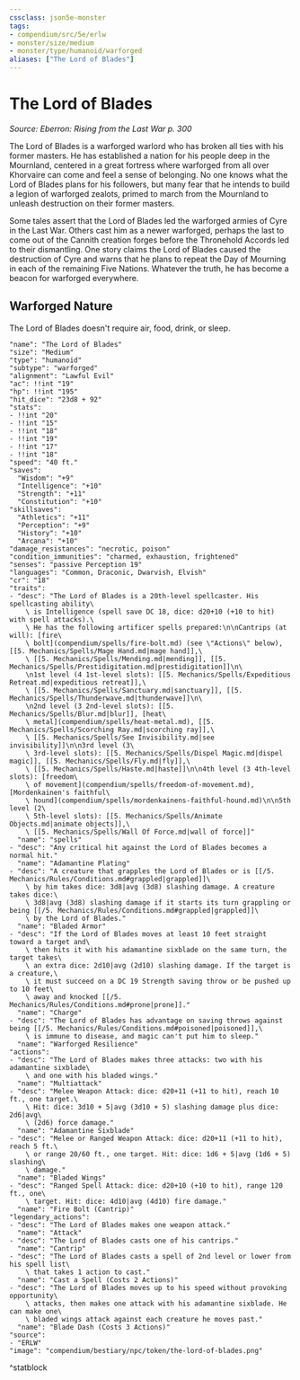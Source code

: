 ```yaml
---
cssclass: json5e-monster
tags:
- compendium/src/5e/erlw
- monster/size/medium
- monster/type/humanoid/warforged
aliases: ["The Lord of Blades"]
---
```

# The Lord of Blades
*Source: Eberron: Rising from the Last War p. 300*  

The Lord of Blades is a warforged warlord who has broken all ties with his former masters. He has established a nation for his people deep in the Mournland, centered in a great fortress where warforged from all over Khorvaire can come and feel a sense of belonging. No one knows what the Lord of Blades plans for his followers, but many fear that he intends to build a legion of warforged zealots, primed to march from the Mournland to unleash destruction on their former masters.

Some tales assert that the Lord of Blades led the warforged armies of Cyre in the Last War. Others cast him as a newer warforged, perhaps the last to come out of the Cannith creation forges before the Thronehold Accords led to their dismantling. One story claims the Lord of Blades caused the destruction of Cyre and warns that he plans to repeat the Day of Mourning in each of the remaining Five Nations. Whatever the truth, he has become a beacon for warforged everywhere.

## Warforged Nature

The Lord of Blades doesn't require air, food, drink, or sleep.

```statblock
"name": "The Lord of Blades"
"size": "Medium"
"type": "humanoid"
"subtype": "warforged"
"alignment": "Lawful Evil"
"ac": !!int "19"
"hp": !!int "195"
"hit_dice": "23d8 + 92"
"stats":
- !!int "20"
- !!int "15"
- !!int "18"
- !!int "19"
- !!int "17"
- !!int "18"
"speed": "40 ft."
"saves":
  "Wisdom": "+9"
  "Intelligence": "+10"
  "Strength": "+11"
  "Constitution": "+10"
"skillsaves":
  "Athletics": "+11"
  "Perception": "+9"
  "History": "+10"
  "Arcana": "+10"
"damage_resistances": "necrotic, poison"
"condition_immunities": "charmed, exhaustion, frightened"
"senses": "passive Perception 19"
"languages": "Common, Draconic, Dwarvish, Elvish"
"cr": "18"
"traits":
- "desc": "The Lord of Blades is a 20th-level spellcaster. His spellcasting ability\
    \ is Intelligence (spell save DC 18, dice: d20+10 (+10 to hit) with spell attacks).\
    \ He has the following artificer spells prepared:\n\nCantrips (at will): [fire\
    \ bolt](compendium/spells/fire-bolt.md) (see \"Actions\" below), [[5. Mechanics/Spells/Mage Hand.md|mage hand]],\
    \ [[5. Mechanics/Spells/Mending.md|mending]], [[5. Mechanics/Spells/Prestidigitation.md|prestidigitation]]\n\
    \n1st level (4 1st-level slots): [[5. Mechanics/Spells/Expeditious Retreat.md|expeditious retreat]],\
    \ [[5. Mechanics/Spells/Sanctuary.md|sanctuary]], [[5. Mechanics/Spells/Thunderwave.md|thunderwave]]\n\
    \n2nd level (3 2nd-level slots): [[5. Mechanics/Spells/Blur.md|blur]], [heat\
    \ metal](compendium/spells/heat-metal.md), [[5. Mechanics/Spells/Scorching Ray.md|scorching ray]],\
    \ [[5. Mechanics/Spells/See Invisibility.md|see invisibility]]\n\n3rd level (3\
    \ 3rd-level slots): [[5. Mechanics/Spells/Dispel Magic.md|dispel magic]], [[5. Mechanics/Spells/Fly.md|fly]],\
    \ [[5. Mechanics/Spells/Haste.md|haste]]\n\n4th level (3 4th-level slots): [freedom\
    \ of movement](compendium/spells/freedom-of-movement.md), [Mordenkainen's faithful\
    \ hound](compendium/spells/mordenkainens-faithful-hound.md)\n\n5th level (2\
    \ 5th-level slots): [[5. Mechanics/Spells/Animate Objects.md|animate objects]],\
    \ [[5. Mechanics/Spells/Wall Of Force.md|wall of force]]"
  "name": "spells"
- "desc": "Any critical hit against the Lord of Blades becomes a normal hit."
  "name": "Adamantine Plating"
- "desc": "A creature that grapples the Lord of Blades or is [[/5. Mechanics/Rules/Conditions.md#grappled|grappled]]\
    \ by him takes dice: 3d8|avg (3d8) slashing damage. A creature takes dice:\
    \ 3d8|avg (3d8) slashing damage if it starts its turn grappling or being [[/5. Mechanics/Rules/Conditions.md#grappled|grappled]]\
    \ by the Lord of Blades."
  "name": "Bladed Armor"
- "desc": "If the Lord of Blades moves at least 10 feet straight toward a target and\
    \ then hits it with his adamantine sixblade on the same turn, the target takes\
    \ an extra dice: 2d10|avg (2d10) slashing damage. If the target is a creature,\
    \ it must succeed on a DC 19 Strength saving throw or be pushed up to 10 feet\
    \ away and knocked [[/5. Mechanics/Rules/Conditions.md#prone|prone]]."
  "name": "Charge"
- "desc": "The Lord of Blades has advantage on saving throws against being [[/5. Mechanics/Rules/Conditions.md#poisoned|poisoned]],\
    \ is immune to disease, and magic can't put him to sleep."
  "name": "Warforged Resilience"
"actions":
- "desc": "The Lord of Blades makes three attacks: two with his adamantine sixblade\
    \ and one with his bladed wings."
  "name": "Multiattack"
- "desc": "Melee Weapon Attack: dice: d20+11 (+11 to hit), reach 10 ft., one target.\
    \ Hit: dice: 3d10 + 5|avg (3d10 + 5) slashing damage plus dice: 2d6|avg\
    \ (2d6) force damage."
  "name": "Adamantine Sixblade"
- "desc": "Melee or Ranged Weapon Attack: dice: d20+11 (+11 to hit), reach 5 ft.\
    \ or range 20/60 ft., one target. Hit: dice: 1d6 + 5|avg (1d6 + 5) slashing\
    \ damage."
  "name": "Bladed Wings"
- "desc": "Ranged Spell Attack: dice: d20+10 (+10 to hit), range 120 ft., one\
    \ target. Hit: dice: 4d10|avg (4d10) fire damage."
  "name": "Fire Bolt (Cantrip)"
"legendary_actions":
- "desc": "The Lord of Blades makes one weapon attack."
  "name": "Attack"
- "desc": "The Lord of Blades casts one of his cantrips."
  "name": "Cantrip"
- "desc": "The Lord of Blades casts a spell of 2nd level or lower from his spell list\
    \ that takes 1 action to cast."
  "name": "Cast a Spell (Costs 2 Actions)"
- "desc": "The Lord of Blades moves up to his speed without provoking opportunity\
    \ attacks, then makes one attack with his adamantine sixblade. He can make one\
    \ bladed wings attack against each creature he moves past."
  "name": "Blade Dash (Costs 3 Actions)"
"source":
- "ERLW"
"image": "compendium/bestiary/npc/token/the-lord-of-blades.png"
```
^statblock